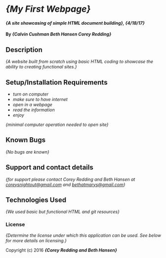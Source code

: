 # _{My First Webpage}_

#### _{A site showcasing of simple HTML document building}, {4/18/17}_

#### By _**{Calvin Cushman Beth Hansen Corey Redding}**_

## Description

_{A website built from scratch using basic HTML coding to showcase the ability to creating functional sites.}_

## Setup/Installation Requirements

* _turn on computer_
* _make sure to have internet_
* _open in a webpage_
* _read the information_
* _enjoy_

_{minimal computer operation needed to open site}_

## Known Bugs

_{No bugs are known}_

## Support and contact details

_{for support please contact Corey Redding and Beth Hansen at coreysnightout@gmail.com and bethatmarys@gmail.com}_

## Technologies Used

_{We used basic but functional HTML and git resources}_

### License

*{Determine the license under which this application can be used.  See below for more details on licensing.}*

Copyright (c) 2016 **_{Corey Redding and Beth Hansen}_**
